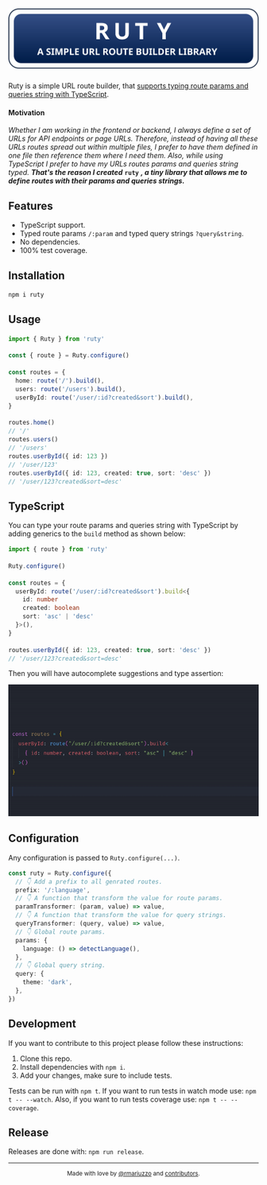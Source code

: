 # [![Ruty](.github/banner.svg)](#motivation)

Ruty is a simple URL route builder, that [supports typing route params and queries string with TypeScript](#typescript).

#### Motivation

_Whether I am working in the frontend or backend, I always define a set of URLs for API endpoints or page URLs. Therefore, instead of having all these URLs routes spread out within multiple files, I prefer to have them defined in one file then reference them where I need them. Also, while using TypeScript I prefer to have my URLs routes params and queries string typed. **That's the reason I created**_ **`ruty`** _**, a tiny library that allows me to define routes with their params and queries strings.**_

## Features

- TypeScript support.
- Typed route params `/:param` and typed query strings `?query&string`.
- No dependencies.
- 100% test coverage.

## Installation

```sh
npm i ruty
```

## Usage

```ts
import { Ruty } from 'ruty'

const { route } = Ruty.configure()

const routes = {
  home: route('/').build(),
  users: route('/users').build(),
  userById: route('/user/:id?created&sort').build(),
}

routes.home()
// '/'
routes.users()
// '/users'
routes.userById({ id: 123 })
// '/user/123'
routes.userById({ id: 123, created: true, sort: 'desc' })
// '/user/123?created&sort=desc'
```

## TypeScript

You can type your route params and queries string with TypeScript by adding generics to the `build` method as shown below:

```ts
import { route } from 'ruty'

Ruty.configure()

const routes = {
  userById: route('/user/:id?created&sort').build<{
    id: number
    created: boolean
    sort: 'asc' | 'desc'
  }>(),
}

routes.userById({ id: 123, created: true, sort: 'desc' })
// '/user/123?created&sort=desc'
```

Then you will have autocomplete suggestions and type assertion:

![TypeScript example](.github/typescript.gif)

## Configuration

Any configuration is passed to `Ruty.configure(...)`.

```ts
const ruty = Ruty.configure({
  // 👇 Add a prefix to all genrated routes.
  prefix: '/:language',
  // 👇 A function that transform the value for route params.
  paramTransformer: (param, value) => value,
  // 👇 A function that transform the value for query strings.
  queryTransformer: (query, value) => value,
  // 👇 Global route params.
  params: {
    language: () => detectLanguage(),
  },
  // 👇 Global query string.
  query: {
    theme: 'dark',
  },
})
```

## Development

If you want to contribute to this project please follow these instructions:

1.  Clone this repo.
2.  Install dependencies with `npm i`.
3.  Add your changes, make sure to include tests.

Tests can be run with `npm t`. If you want to run tests in watch mode use: `npm t -- --watch`. Also, if you want to run tests coverage use: `npm t -- --coverage`.

## Release

Releases are done with: `npm run release`.

---

<center>
<small>

Made with love by [@rmariuzzo](https://github.com/rmariuzzo) and [contributors](https://github.com/rmariuzzo/ruty/graphs/contributors).

</small>
</center>
